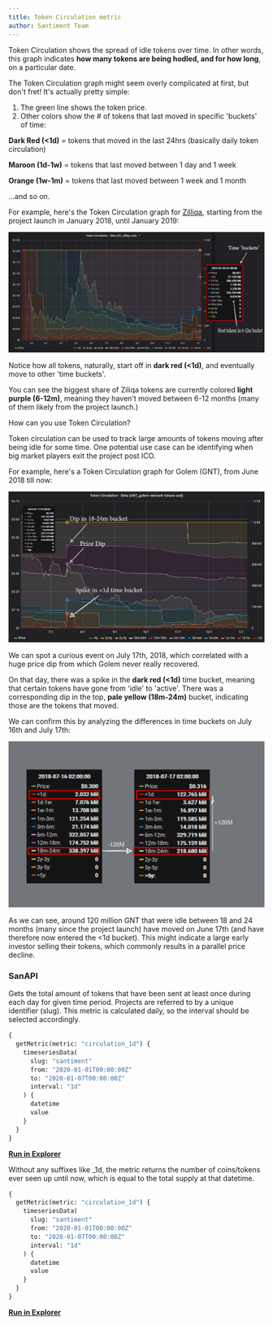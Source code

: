 ```yaml
---
title: Token Circulation metric
author: Santiment Team
---
```


Token Circulation shows the spread of idle tokens over time. In other words, this graph indicates **how many tokens are being hodled, and for how long**, on a particular date.

The Token Circulation graph might seem overly complicated at first, but don't fret! It's actually pretty simple:

1. The green line shows the token price.
2. Other colors show the # of tokens that last moved in specific
   'buckets' of time:

**Dark Red (<1d)** = tokens that moved in the last 24hrs (basically
daily token circulation)

**Maroon (1d-1w)** = tokens that last moved between 1 day and 1 week

**Orange (1w-1m)** = tokens that last moved between 1 week and 1 month

...and so on.

For example, here's the Token Circulation graph for [Zilliqa](https://zilliqa.com/), starting from the project launch in January 2018, until January 2019:

![zilliqa-circulation](zilliqa-circulation.png)

Notice how all tokens, naturally, start off in **dark red (<1d)**, and eventually move to other 'time buckets'.

You can see the biggest share of Ziliqa tokens are currently colored **light purple (6-12m)**, meaning they haven't moved between 6-12 months (many of them likely from the project launch.)

How can you use Token Circulation?

Token circulation can be used to track large amounts of tokens moving after being idle for some time. One potential use case can be identifying when big market players exit the project post ICO.

For example, here's a Token Circulation graph for Golem (GNT), from June 2018 till now:

![circulation-line](circulation-line.png)

We can spot a curious event on July 17th, 2018, which correlated with a huge price dip from which Golem never really recovered.

On that day, there was a spike in the **dark red (<1d)** time bucket, meaning that certain tokens have gone from 'idle' to 'active'. There was a corresponding dip in the top, **pale yellow (18m-24m)** bucket, indicating those are the tokens that moved.

We can confirm this by analyzing the differences in time buckets on July 16th and July 17th:

![circulation-new](circulation-new.png)

As we can see, around 120 million GNT that were idle between 18 and 24 months (many since the project launch) have moved on June 17th (and have therefore now entered the <1d bucket). This might indicate a large early investor selling their tokens, which commonly results in a
parallel price decline.

### SanAPI

Gets the total amount of tokens that have been sent at least once during each day for given time period. Projects are referred to by a unique identifier (slug).
This metric is calculated daily, so the interval should be selected accordingly.

```graphql
{
  getMetric(metric: "circulation_1d") {
    timeseriesData(
      slug: "santiment"
      from: "2020-01-01T00:00:00Z"
      to: "2020-01-07T00:00:00Z"
      interval: "1d"
    ) {
      datetime
      value
    }
  }
}
```

**[Run in Explorer](<https://api.santiment.net/graphiql?variables=&query=%7B%0A%20%20getMetric(metric%3A%20%22circulation_1d%22)%20%7B%0A%20%20%20%20timeseriesData(%0A%20%20%20%20%20%20slug%3A%20%22santiment%22%0A%20%20%20%20%20%20from%3A%20%222020-01-01T00%3A00%3A00Z%22%0A%20%20%20%20%20%20to%3A%20%222020-01-07T00%3A00%3A00Z%22%0A%20%20%20%20%20%20interval%3A%20%221d%22)%20%7B%0A%20%20%20%20%20%20%20%20datetime%0A%20%20%20%20%20%20%20%20value%0A%20%20%20%20%7D%0A%20%20%7D%0A%7D%0A>)**

Without any suffixes like \_1d, the metric returns the number of coins/tokens ever seen up until now, which is equal to the total supply at that datetime.

```graphql
{
  getMetric(metric: "circulation_1d") {
    timeseriesData(
      slug: "santiment"
      from: "2020-01-01T00:00:00Z"
      to: "2020-01-07T00:00:00Z"
      interval: "1d"
    ) {
      datetime
      value
    }
  }
}
```

**[Run in Explorer](<https://api.santiment.net/graphiql?variables=&query=%7B%0A%20%20getMetric(metric%3A%20%22circulation%22)%20%7B%0A%20%20%20%20timeseriesData(%0A%20%20%20%20%20%20slug%3A%20%22santiment%22%0A%20%20%20%20%20%20from%3A%20%222020-01-01T00%3A00%3A00Z%22%0A%20%20%20%20%20%20to%3A%20%222020-01-07T00%3A00%3A00Z%22%0A%20%20%20%20%20%20interval%3A%20%221d%22)%20%7B%0A%20%20%20%20%20%20%20%20datetime%0A%20%20%20%20%20%20%20%20value%0A%20%20%20%20%7D%0A%20%20%7D%0A%7D%0A>)**
